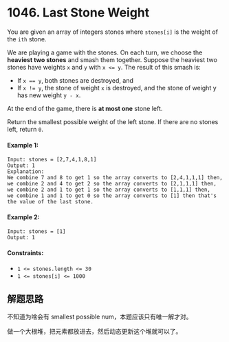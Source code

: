 # 1046. Last Stone Weight

You are given an array of integers stones where `stones[i]` is the weight of the `ith` stone.

We are playing a game with the stones. On each turn, we choose the **heaviest two stones** and smash them together. Suppose the heaviest two stones have weights `x` and `y` with `x <= y`. The result of this smash is:

+ If `x == y`, both stones are destroyed, and
+ If `x != y`, the stone of weight `x` is destroyed, and the stone of weight y has new weight `y - x`.

At the end of the game, there is **at most one** stone left.

Return the smallest possible weight of the left stone. If there are no stones left, return `0`.

#### Example 1:

```
Input: stones = [2,7,4,1,8,1]
Output: 1
Explanation: 
We combine 7 and 8 to get 1 so the array converts to [2,4,1,1,1] then,
we combine 2 and 4 to get 2 so the array converts to [2,1,1,1] then,
we combine 2 and 1 to get 1 so the array converts to [1,1,1] then,
we combine 1 and 1 to get 0 so the array converts to [1] then that's the value of the last stone.
```

#### Example 2:

```
Input: stones = [1]
Output: 1
``` 

#### Constraints:

+ `1 <= stones.length <= 30`
+ `1 <= stones[i] <= 1000`

## 解题思路

不知道为啥会有 smallest possible num，本题应该只有唯一解才对。

做一个大根堆，把元素都放进去，然后动态更新这个堆就可以了。
